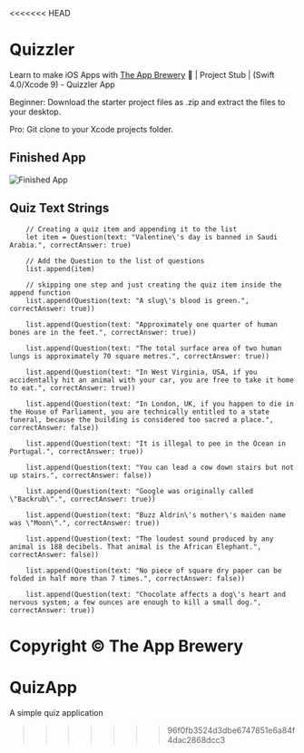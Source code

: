 <<<<<<< HEAD
# Quizzler
Learn to make iOS Apps with [The App Brewery](https://www.appbrewery.co) 📱 | Project Stub | (Swift 4.0/Xcode 9) - Quizzler App

Beginner: Download the starter project files as .zip and extract the files to your desktop.

Pro: Git clone to your Xcode projects folder.

## Finished App
![Finished App](https://github.com/londonappbrewery/Images/blob/master/Quizzler.gif)



## Quiz Text Strings

        // Creating a quiz item and appending it to the list
        let item = Question(text: "Valentine\'s day is banned in Saudi Arabia.", correctAnswer: true)
        
        // Add the Question to the list of questions
        list.append(item)
        
        // skipping one step and just creating the quiz item inside the append function
        list.append(Question(text: "A slug\'s blood is green.", correctAnswer: true))
        
        list.append(Question(text: "Approximately one quarter of human bones are in the feet.", correctAnswer: true))
        
        list.append(Question(text: "The total surface area of two human lungs is approximately 70 square metres.", correctAnswer: true))
        
        list.append(Question(text: "In West Virginia, USA, if you accidentally hit an animal with your car, you are free to take it home to eat.", correctAnswer: true))
        
        list.append(Question(text: "In London, UK, if you happen to die in the House of Parliament, you are technically entitled to a state funeral, because the building is considered too sacred a place.", correctAnswer: false))
        
        list.append(Question(text: "It is illegal to pee in the Ocean in Portugal.", correctAnswer: true))
        
        list.append(Question(text: "You can lead a cow down stairs but not up stairs.", correctAnswer: false))
        
        list.append(Question(text: "Google was originally called \"Backrub\".", correctAnswer: true))
        
        list.append(Question(text: "Buzz Aldrin\'s mother\'s maiden name was \"Moon\".", correctAnswer: true))
        
        list.append(Question(text: "The loudest sound produced by any animal is 188 decibels. That animal is the African Elephant.", correctAnswer: false))
        
        list.append(Question(text: "No piece of square dry paper can be folded in half more than 7 times.", correctAnswer: false))
        
        list.append(Question(text: "Chocolate affects a dog\'s heart and nervous system; a few ounces are enough to kill a small dog.", correctAnswer: true))
        
        

Copyright © The App Brewery
=======
# QuizApp
A simple quiz application
>>>>>>> 96f0fb3524d3dbe6747851e6a84f4dac2868dcc3
